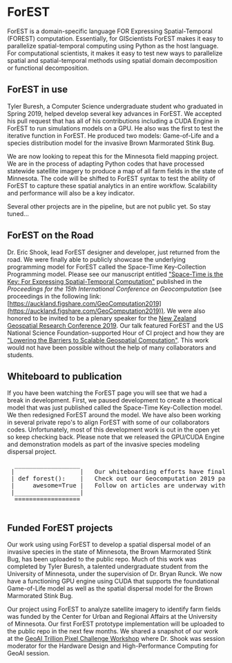 # ForEST
ForEST is a domain-specific language FOR Expressing Spatial-Temporal (FOREST) computation. Essentially, for GIScientists ForEST makes it easy to parallelize spatial-temporal computing using Python as the host language. For computational scientists, it makes it easy to test new ways to parallelize spatial and spatial-temporal methods using spatial domain decomposition or functional decomposition. 

## ForEST in use
Tyler Buresh, a Computer Science undergraduate student who graduated in Spring 2019, helped develop several key advances in ForEST. We accepted his pull request that has all of his contributions including a CUDA Engine in ForEST to run simulations models on a GPU. He also was the first to test the iterative function in ForEST. He produced two models: Game-of-Life and a species distribution model for the invasive Brown Marmorated Stink Bug.

We are now looking to repeat this for the Minnesota field mapping project. We are in the process of adapting Python codes that have processed statewide satellite imagery to produce a map of all farm fields in the state of Minnesota. The code will be shifted to ForEST syntax to test the ability of ForEST to capture these spatial analytics in an entire workflow. Scalability and performance will also be a key indicator.

Several other projects are in the pipeline, but are not public yet. So stay tuned...

## ForEST on the Road

Dr. Eric Shook, lead ForEST designer and developer, just returned from the road. We were finally able to publicly showcase the underlying programming model for ForEST called the Space-Time Key-Collection Programming model. Please see our manuscript entitled ["Space-Time is the Key: For Expressing Spatial-Temporal Computation"](https://auckland.figshare.com/articles/Space-Time_is_the_Key_For_Expressing_Spatial-Temporal_Computing/9870416) published in the *Proceedings for the 15th International Conference on Geocomputation* (see proceedings in the following link: [https://auckland.figshare.com/GeoComputation2019](https://auckland.figshare.com/GeoComputation2019)). We were also honored to be invited to be a plenary speaker for the [New Zealand Geospatial Research Conference 2019](https://geospatial.ac.nz/nzgrc-2019/). Our talk featured ForEST and the US National Science Foundation-supported Hour of CI project and how they are ["Lowering the Barriers to Scalable Geospatial Computation"](https://geospatial.ac.nz/nzgrc-2019-abstracts/#EricShook). This work would not have been possible without the help of many collaborators and students. 

## Whiteboard to publication
If you have been watching the ForEST page you will see that we had a break in development. First, we paused development to create a theoretical model that was just published called the Space-Time Key-Collection model. We then redesigned ForEST around the model. We have also been working in several private repo's to align ForEST with some of our collaborators codes. Unfortunately, most of this development work is out in the open yet so keep checking back. Please note that we released the GPU/CUDA Engine and demonstration models as part of the invasive species modeling dispersal project.

<pre>
  __________________    
 |                  |   Our whiteboarding efforts have finally been published!
 | def forest():    |   Check out our Geocomputation 2019 paper for highlights.
 |     awesome=True |   Follow on articles are underway with even more details.
 |__________________|   
  ==================
 </pre>

## Funded ForEST projects
Our work using using ForEST to develop a spatial dispersal model of an invasive species in the state of Minnesota, the Brown Marmorated Stink Bug, has been uploaded to the public repo. Much of this work was completed by Tyler Buresh, a talented undergraduate student from the University of Minnesota, under the supervision of Dr. Bryan Runck. We now have a functioning GPU engine using CUDA that supports the foundational Game-of-Life model as well as the spatial dispersal model for the Brown Marmorated Stink Bug.

Our project  using ForEST to analyze satellite imagery to identify farm fields was funded by the Center for Urban and Regional Affairs at the University of Minnesota. Our first ForEST prototype implementation will be uploaded to the public repo in the next few months. We shared a snapshot of our work at the [GeoAI Trillion Pixel Challenge Workshop](https://geoai.ornl.gov/trillion-pixel/) where Dr. Shook was session moderator for the Hardware Design and High-Performance Computing for GeoAI session.
